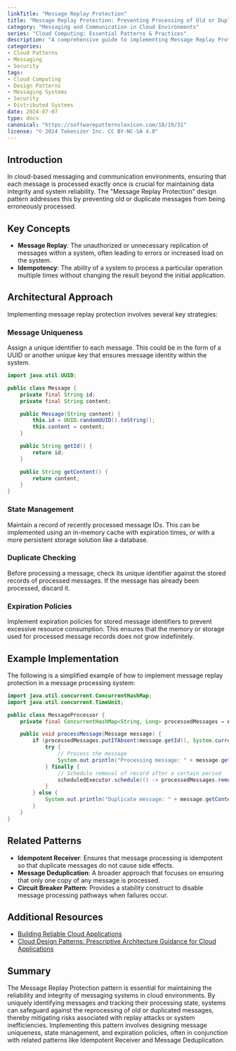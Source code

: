 ```yaml
---
linkTitle: "Message Replay Protection"
title: "Message Replay Protection: Preventing Processing of Old or Duplicated Messages"
category: "Messaging and Communication in Cloud Environments"
series: "Cloud Computing: Essential Patterns & Practices"
description: "A comprehensive guide to implementing Message Replay Protection pattern to safeguard messaging systems from processing outdated or duplicated messages, ensuring system integrity and reliability."
categories:
- Cloud Patterns
- Messaging
- Security
tags:
- Cloud Computing
- Design Patterns
- Messaging Systems
- Security
- Distributed Systems
date: 2024-07-07
type: docs
canonical: "https://softwarepatternslexicon.com/18/19/31"
license: "© 2024 Tokenizer Inc. CC BY-NC-SA 4.0"
---
```



## Introduction

In cloud-based messaging and communication environments, ensuring that each message is processed exactly once is crucial for maintaining data integrity and system reliability. The "Message Replay Protection" design pattern addresses this by preventing old or duplicate messages from being erroneously processed.

## Key Concepts

- **Message Replay**: The unauthorized or unnecessary replication of messages within a system, often leading to errors or increased load on the system.
- **Idempotency**: The ability of a system to process a particular operation multiple times without changing the result beyond the initial application.

## Architectural Approach

Implementing message replay protection involves several key strategies:

### Message Uniqueness

Assign a unique identifier to each message. This could be in the form of a UUID or another unique key that ensures message identity within the system.

```java
import java.util.UUID;

public class Message {
    private final String id;
    private final String content;

    public Message(String content) {
        this.id = UUID.randomUUID().toString();
        this.content = content;
    }

    public String getId() {
        return id;
    }

    public String getContent() {
        return content;
    }
}
```

### State Management

Maintain a record of recently processed message IDs. This can be implemented using an in-memory cache with expiration times, or with a more persistent storage solution like a database.

### Duplicate Checking

Before processing a message, check its unique identifier against the stored records of processed messages. If the message has already been processed, discard it.

### Expiration Policies

Implement expiration policies for stored message identifiers to prevent excessive resource consumption. This ensures that the memory or storage used for processed message records does not grow indefinitely.

## Example Implementation

The following is a simplified example of how to implement message replay protection in a message processing system:

```java
import java.util.concurrent.ConcurrentHashMap;
import java.util.concurrent.TimeUnit;

public class MessageProcessor {
    private final ConcurrentHashMap<String, Long> processedMessages = new ConcurrentHashMap<>();

    public void processMessage(Message message) {
        if (processedMessages.putIfAbsent(message.getId(), System.currentTimeMillis()) == null) {
            try {
                // Process the message
                System.out.println("Processing message: " + message.getContent());
            } finally {
                // Schedule removal of record after a certain period
                scheduledExecutor.schedule(() -> processedMessages.remove(message.getId()), 10, TimeUnit.MINUTES);
            }
        } else {
            System.out.println("Duplicate message: " + message.getContent() + " - discarded");
        }
    }
}
```

## Related Patterns

- **Idempotent Receiver**: Ensures that message processing is idempotent so that duplicate messages do not cause side effects.
- **Message Deduplication**: A broader approach that focuses on ensuring that only one copy of any message is processed.
- **Circuit Breaker Pattern**: Provides a stability construct to disable message processing pathways when failures occur.

## Additional Resources

- [Building Reliable Cloud Applications](https://docs.microsoft.com/en-us/azure/architecture/patterns/)
- [Cloud Design Patterns: Prescriptive Architecture Guidance for Cloud Applications](https://docs.microsoft.com/en-us/previous-versions/msp-n-p/dn600223(v=pandp.10))

## Summary

The Message Replay Protection pattern is essential for maintaining the reliability and integrity of messaging systems in cloud environments. By uniquely identifying messages and tracking their processing state, systems can safeguard against the reprocessing of old or duplicated messages, thereby mitigating risks associated with replay attacks or system inefficiencies. Implementing this pattern involves designing message uniqueness, state management, and expiration policies, often in conjunction with related patterns like Idempotent Receiver and Message Deduplication.
